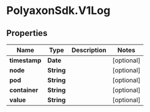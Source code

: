 # PolyaxonSdk.V1Log

## Properties
Name | Type | Description | Notes
------------ | ------------- | ------------- | -------------
**timestamp** | **Date** |  | [optional] 
**node** | **String** |  | [optional] 
**pod** | **String** |  | [optional] 
**container** | **String** |  | [optional] 
**value** | **String** |  | [optional] 


